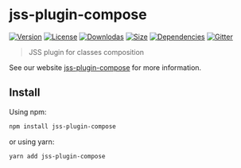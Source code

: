# jss-plugin-compose

[![Version](https://img.shields.io/npm/v/jss-plugin-compose.svg?style=flat)](https://npmjs.org/package/jss-plugin-compose)
[![License](https://img.shields.io/npm/l/jss-plugin-compose.svg?style=flat)](https://github.com/cssinjs/jss/blob/master/LICENSE)
[![Downlodas](https://img.shields.io/npm/dm/jss-plugin-compose.svg?style=flat)](https://npmjs.org/package/jss-plugin-compose)
[![Size](https://img.shields.io/bundlephobia/minzip/jss-plugin-compose.svg?style=flat)](https://npmjs.org/package/jss-plugin-compose)
[![Dependencies](https://img.shields.io/david/cssinjs/jss.svg?path=packages%2Fjss-plugin-compose&style=flat)](https://npmjs.org/package/jss-plugin-compose)
[![Gitter](https://badges.gitter.im/JoinChat.svg)](https://gitter.im/cssinjs/lobby)

> JSS plugin for classes composition

See our website [jss-plugin-compose](https://cssinjs.org/jss-plugin-compose?v=v10.1.1) for more information.

## Install

Using npm:

```sh
npm install jss-plugin-compose
```

or using yarn:

```sh
yarn add jss-plugin-compose
```
